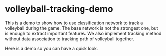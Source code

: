 # volleyball-tracking-demo

This is a demo to show how to use classification network to track a volleyball during the game. The base network is not the strongest one, but is enough to extract important features. We also implement tracking method without data association to tracking path of volleyball together.

Here is a demo so you can have a quick look.

